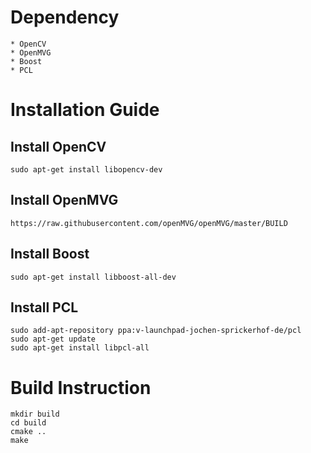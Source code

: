 # Dependency
	* OpenCV
	* OpenMVG
	* Boost
	* PCL

# Installation Guide
## Install OpenCV
	sudo apt-get install libopencv-dev
## Install OpenMVG
	https://raw.githubusercontent.com/openMVG/openMVG/master/BUILD
## Install Boost
	sudo apt-get install libboost-all-dev
## Install PCL
	sudo add-apt-repository ppa:v-launchpad-jochen-sprickerhof-de/pcl
	sudo apt-get update
	sudo apt-get install libpcl-all

# Build Instruction
	mkdir build 
	cd build
	cmake ..
	make
